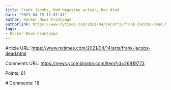 ```yaml
---
title: Frank Jacobs, Mad Magazine writer, has died
date: "2021-04-15 12:47:41"
author: Hacker News Frontpage
authorlink: https://www.nytimes.com/2021/04/14/arts/frank-jacobs-dead.html
tags:
- Hacker-News-Frontpage
---
```


<p>Article URL: <a href="https://www.nytimes.com/2021/04/14/arts/frank-jacobs-dead.html">https://www.nytimes.com/2021/04/14/arts/frank-jacobs-dead.html</a></p>
<p>Comments URL: <a href="https://news.ycombinator.com/item?id=26819773">https://news.ycombinator.com/item?id=26819773</a></p>
<p>Points: 61</p>
<p># Comments: 18</p>
